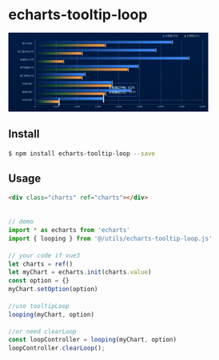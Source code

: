 # echarts-tooltip-loop
![image](./demo.gif)

## Install

```bash
$ npm install echarts-tooltip-loop --save
```

## Usage

```html
<div class="charts" ref="charts"></div>
```

```js

// demo 
import * as echarts from 'echarts'
import { looping } from '@/utils/echarts-tooltip-loop.js'

// your code if vue3
let charts = ref()
let myChart = echarts.init(charts.value)
const option = {}
myChart.setOption(option)

//use tooltipLoop
looping(myChart, option)

//or need clearLoop
const loopController = looping(myChart, option)
loopController.clearLoop();

```







